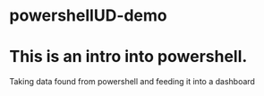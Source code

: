 # powershellUD-demo

# This is an intro into powershell.

Taking data found from powershell and feeding it into a dashboard
